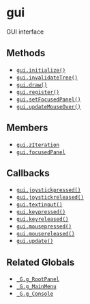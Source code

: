 gui
===

GUI interface

Methods
-------

* [`gui.initialize()`](api/gui.initialize)
* [`gui.invalidateTree()`](api/gui.invalidateTree)
* [`gui.draw()`](api/gui.draw)
* [`gui.register()`](api/gui.register)
* [`gui.setFocusedPanel()`](api/gui.setFocusedPanel)
* [`gui.updateMouseOver()`](api/gui.updateMouseOver)

Members
-------

* [`gui.zIteration`](api/gui.zIteration)
* [`gui.focusedPanel`](api/gui.focusedPanel)

Callbacks
---------

* [`gui.joystickpressed()`](api/gui.joystickpressed)
* [`gui.joystickreleased()`](api/gui.joystickreleased)
* [`gui.textinput()`](api/gui.textinput)
* [`gui.keypressed()`](api/gui.keypressed)
* [`gui.keyreleased()`](api/gui.keyreleased)
* [`gui.mousepressed()`](api/gui.mousepressed)
* [`gui.mousereleased()`](api/gui.mousereleased)
* [`gui.update()`](api/gui.update)

Related Globals
---------------

* [`_G.g_RootPanel`](api/_G.g_RootPanel)
* [`_G.g_MainMenu`](api/_G.g_MainMenu)
* [`_G.g_Console`](api/_G.g_Console)
